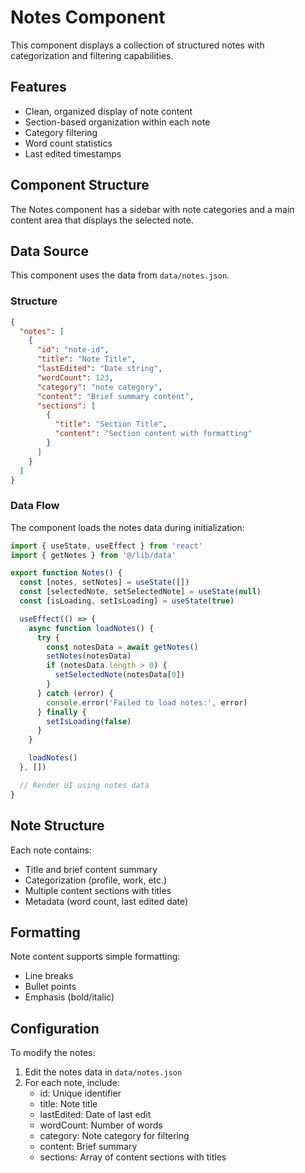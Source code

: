 # Notes Component

This component displays a collection of structured notes with categorization and filtering capabilities.

## Features

- Clean, organized display of note content
- Section-based organization within each note
- Category filtering
- Word count statistics
- Last edited timestamps

## Component Structure

The Notes component has a sidebar with note categories and a main content area that displays the selected note.

## Data Source

This component uses the data from `data/notes.json`.

### Structure
```json
{
  "notes": [
    {
      "id": "note-id",
      "title": "Note Title",
      "lastEdited": "Date string",
      "wordCount": 123,
      "category": "note category",
      "content": "Brief summary content",
      "sections": [
        {
          "title": "Section Title",
          "content": "Section content with formatting"
        }
      ]
    }
  ]
}
```

### Data Flow

The component loads the notes data during initialization:

```jsx
import { useState, useEffect } from 'react'
import { getNotes } from '@/lib/data'

export function Notes() {
  const [notes, setNotes] = useState([])
  const [selectedNote, setSelectedNote] = useState(null)
  const [isLoading, setIsLoading] = useState(true)

  useEffect(() => {
    async function loadNotes() {
      try {
        const notesData = await getNotes()
        setNotes(notesData)
        if (notesData.length > 0) {
          setSelectedNote(notesData[0])
        }
      } catch (error) {
        console.error('Failed to load notes:', error)
      } finally {
        setIsLoading(false)
      }
    }

    loadNotes()
  }, [])

  // Render UI using notes data
}
```

## Note Structure

Each note contains:
- Title and brief content summary
- Categorization (profile, work, etc.)
- Multiple content sections with titles
- Metadata (word count, last edited date)

## Formatting

Note content supports simple formatting:
- Line breaks
- Bullet points
- Emphasis (bold/italic)

## Configuration

To modify the notes:

1. Edit the notes data in `data/notes.json`
2. For each note, include:
   - id: Unique identifier
   - title: Note title
   - lastEdited: Date of last edit
   - wordCount: Number of words
   - category: Note category for filtering
   - content: Brief summary
   - sections: Array of content sections with titles